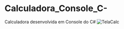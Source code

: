 # Calculadora_Console_C-
Calculadora desenvolvida em Console do C#
![TelaCalc](https://user-images.githubusercontent.com/76892395/213704988-82afdb17-6eef-4021-a214-30e3d7f2a635.png)
